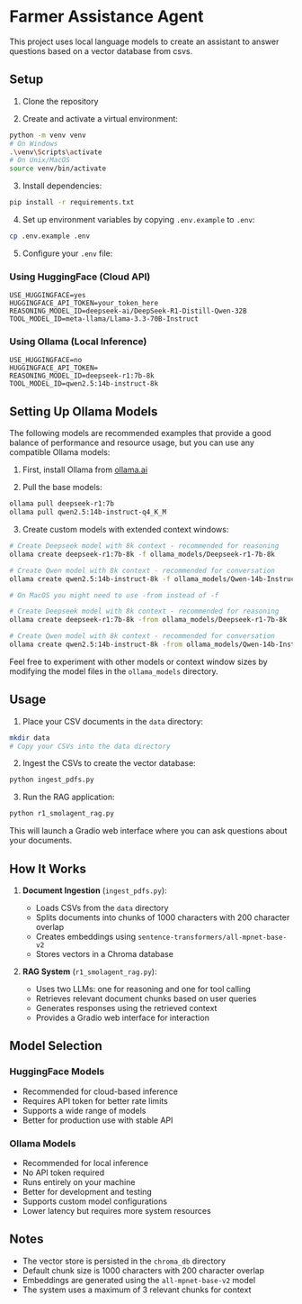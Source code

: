 # Farmer Assistance Agent

This project uses local language models to create an assistant to answer questions based on a vector database from csvs.

## Setup

1. Clone the repository

2. Create and activate a virtual environment:
```bash
python -m venv venv
# On Windows
.\venv\Scripts\activate
# On Unix/MacOS
source venv/bin/activate
```

3. Install dependencies:
```bash
pip install -r requirements.txt
```

4. Set up environment variables by copying `.env.example` to `.env`:
```bash
cp .env.example .env
```

5. Configure your `.env` file:

### Using HuggingFace (Cloud API)
```env
USE_HUGGINGFACE=yes
HUGGINGFACE_API_TOKEN=your_token_here
REASONING_MODEL_ID=deepseek-ai/DeepSeek-R1-Distill-Qwen-32B
TOOL_MODEL_ID=meta-llama/Llama-3.3-70B-Instruct
```

### Using Ollama (Local Inference)
```env
USE_HUGGINGFACE=no
HUGGINGFACE_API_TOKEN=
REASONING_MODEL_ID=deepseek-r1:7b-8k
TOOL_MODEL_ID=qwen2.5:14b-instruct-8k
```

## Setting Up Ollama Models

The following models are recommended examples that provide a good balance of performance and resource usage, but you can use any compatible Ollama models:

1. First, install Ollama from [ollama.ai](https://ollama.ai)

2. Pull the base models:
```bash
ollama pull deepseek-r1:7b
ollama pull qwen2.5:14b-instruct-q4_K_M
```

3. Create custom models with extended context windows:
```bash
# Create Deepseek model with 8k context - recommended for reasoning
ollama create deepseek-r1:7b-8k -f ollama_models/Deepseek-r1-7b-8k

# Create Qwen model with 8k context - recommended for conversation
ollama create qwen2.5:14b-instruct-8k -f ollama_models/Qwen-14b-Instruct-8k

# On MacOS you might need to use -from instead of -f

# Create Deepseek model with 8k context - recommended for reasoning
ollama create deepseek-r1:7b-8k -from ollama_models/Deepseek-r1-7b-8k

# Create Qwen model with 8k context - recommended for conversation
ollama create qwen2.5:14b-instruct-8k -from ollama_models/Qwen-14b-Instruct-8k
```

Feel free to experiment with other models or context window sizes by modifying the model files in the `ollama_models` directory.

## Usage

1. Place your CSV documents in the `data` directory:
```bash
mkdir data
# Copy your CSVs into the data directory
```

2. Ingest the CSVs to create the vector database:
```bash
python ingest_pdfs.py
```

3. Run the RAG application:
```bash
python r1_smolagent_rag.py
```

This will launch a Gradio web interface where you can ask questions about your documents.

## How It Works

1. **Document Ingestion** (`ingest_pdfs.py`):
   - Loads CSVs from the `data` directory
   - Splits documents into chunks of 1000 characters with 200 character overlap
   - Creates embeddings using `sentence-transformers/all-mpnet-base-v2`
   - Stores vectors in a Chroma database

2. **RAG System** (`r1_smolagent_rag.py`):
   - Uses two LLMs: one for reasoning and one for tool calling
   - Retrieves relevant document chunks based on user queries
   - Generates responses using the retrieved context
   - Provides a Gradio web interface for interaction

## Model Selection

### HuggingFace Models
- Recommended for cloud-based inference
- Requires API token for better rate limits
- Supports a wide range of models
- Better for production use with stable API

### Ollama Models
- Recommended for local inference
- No API token required
- Runs entirely on your machine
- Better for development and testing
- Supports custom model configurations
- Lower latency but requires more system resources

## Notes
- The vector store is persisted in the `chroma_db` directory
- Default chunk size is 1000 characters with 200 character overlap
- Embeddings are generated using the `all-mpnet-base-v2` model
- The system uses a maximum of 3 relevant chunks for context
